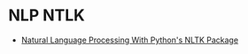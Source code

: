 # NLP NTLK
- [Natural Language Processing With Python's NLTK Package](https://realpython.com/nltk-nlp-python/)

